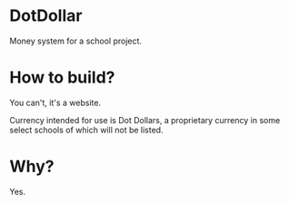 # DotDollar
Money system for a school project.

# How to build?
You can't, it's a website.

Currency intended for use is Dot Dollars, 
a proprietary currency in some select schools of which will not be listed.

# Why?
Yes.
